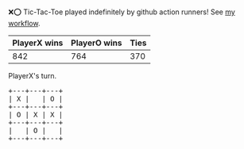 :x::o: Tic-Tac-Toe played indefinitely by github action runners! See [my workflow](.github/workflows/play.yaml).

|PlayerX wins|PlayerO wins|Ties|
|-|-|-|
|842|764|370|

PlayerX's turn.

<pre>
+---+---+---+
| X |   | O |
+---+---+---+
| O | X | X |
+---+---+---+
|   | O |   |
+---+---+---+
</pre>